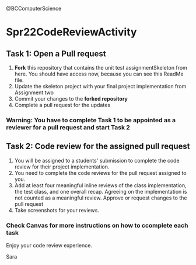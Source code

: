 
@BCComputerScience

# Spr22CodeReviewActivity

## Task 1: Open a Pull request 
1. **Fork** this repository that contains the unit test assignmentSkeleton from here. You should have access now, because you can see this ReadMe file.
2. Update the skeleton project with your final project implementation from Assignment two
3. Commit your changes to the **forked repository** 
4. Complete a pull request for the updates


### Warning: You have to complete Task 1 to be appointed as a reviewer for a pull request and start Task 2

## Task 2: Code review for the assigned pull request
1. You will be assigned to a students' submission to complete the code review for their project implementation.
2. You need to complete the code reviews for the pull request assigned to you.
3. Add at least four meaningful inline reviews of the class implementation, the test class, and one overall recap. Agreeing on the implementation is not counted as a meaningful review.
Approve or request changes to the pull request
4. Take screenshots for your reviews.

### Check Canvas for more instructions on how to ccomplete each task

Enjoy your code review experience.

Sara
